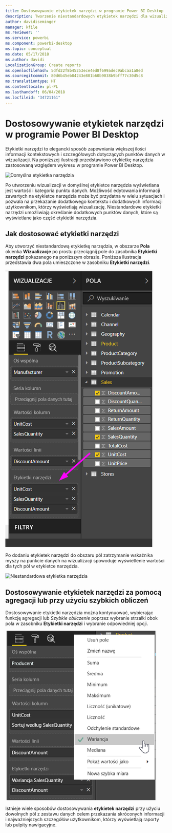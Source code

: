 ```yaml
---
title: Dostosowywanie etykietek narzędzi w programie Power BI Desktop
description: Tworzenie niestandardowych etykietek narzędzi dla wizualizacji przy użyciu przeciągania i upuszczania
author: davidiseminger
manager: kfile
ms.reviewer: ''
ms.service: powerbi
ms.component: powerbi-desktop
ms.topic: conceptual
ms.date: 05/17/2018
ms.author: davidi
LocalizationGroup: Create reports
ms.openlocfilehash: 5dfd22f8b45253ece4ed8f699adec9abcaa1a8ed
ms.sourcegitcommit: 80d6b45eb84243e801b60b9038b9bff77c30d5c8
ms.translationtype: HT
ms.contentlocale: pl-PL
ms.lasthandoff: 06/04/2018
ms.locfileid: "34721161"
---
```

# <a name="customizing-tooltips-in-power-bi-desktop"></a>Dostosowywanie etykietek narzędzi w programie Power BI Desktop
Etykietki narzędzi to elegancki sposób zapewniania większej ilości informacji kontekstowych i szczegółowych dotyczących punktów danych w wizualizacji. Na poniższej ilustracji przedstawiono etykietkę narzędzia zastosowaną względem wykresu w programie Power BI Desktop.

![Domyślna etykietka narzędzia](media/desktop-custom-tooltips/custom-tooltips-1.png)

Po utworzeniu wizualizacji w domyślnej etykietce narzędzia wyświetlana jest wartość i kategoria punktu danych. Możliwość edytowania informacji zawartych na etykietce narzędzia może być przydatna w wielu sytuacjach i pozwala na przekazanie dodatkowego kontekstu i dodatkowych informacji użytkownikom, którzy wyświetlają wizualizację. Niestandardowe etykietki narzędzi umożliwiają określanie dodatkowych punktów danych, które są wyświetlane jako część etykietki narzędzia.

## <a name="how-to-customize-tooltips"></a>Jak dostosować etykietki narzędzi
Aby utworzyć niestandardową etykietkę narzędzia, w obszarze **Pola** okienka **Wizualizacje** po prostu przeciągnij pole do zasobnika **Etykietki narzędzi** pokazanego na poniższym obrazie. Poniższa ilustracja przedstawia dwa pola umieszczone w zasobniku **Etykietki narzędzi**.

![Dodawanie pól etykietki narzędzia](media/desktop-custom-tooltips/custom-tooltips-2.png)

Po dodaniu etykietek narzędzi do obszaru pól zatrzymanie wskaźnika myszy na punkcie danych na wizualizacji spowoduje wyświetlenie wartości dla tych pól w etykietce narzędzia.

![Niestandardowa etykietka narzędzia](media/desktop-custom-tooltips/custom-tooltips-3.png)

## <a name="customizing-tooltips-with-aggregation-or-quick-calcs"></a>Dostosowywanie etykietek narzędzi za pomocą agregacji lub przy użyciu szybkich obliczeń
Dostosowywanie etykietki narzędzia można kontynuować, wybierając funkcję agregacji lub *Szybkie obliczenie* poprzez wybranie strzałki obok pola w zasobniku **Etykietki narzędzi** i wybranie odpowiedniej opcji.

![Etykietka narzędzia z szybkim obliczeniem](media/desktop-custom-tooltips/custom-tooltips-4.png)

Istnieje wiele sposobów dostosowywania **etykietek narzędzi** przy użyciu dowolnych pól z zestawu danych celem przekazania skróconych informacji i najważniejszych szczegółów użytkownikom, którzy wyświetlają raporty lub pulpity nawigacyjne.

